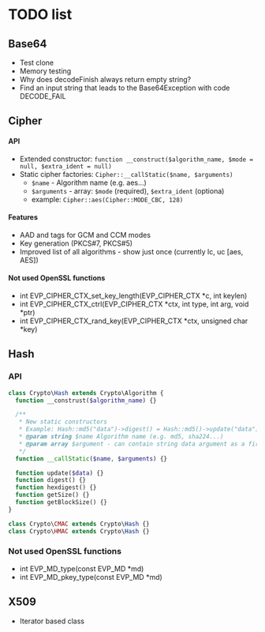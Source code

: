 # TODO list

## Base64
- Test clone
- Memory testing
- Why does decodeFinish always return empty string?
- Find an input string that leads to the Base64Exception with code DECODE_FAIL

## Cipher

#### API
- Extended constructor: `function __construct($algorithm_name, $mode = null, $extra_ident = null)`
- Static cipher factories: `Cipher::__callStatic($name, $arguments)`
  - `$name` - Algorithm name (e.g. aes...)
  - `$arguments` - array: `$mode` (required), `$extra_ident` (optiona)
  - example: `Cipher::aes(Cipher::MODE_CBC, 128)`

#### Features
- AAD and tags for GCM and CCM modes
- Key generation (PKCS#7, PKCS#5)
- Improved list of all algorithms - show just once (currently lc, uc [aes, AES])

#### Not used OpenSSL functions
- int EVP_CIPHER_CTX_set_key_length(EVP_CIPHER_CTX *c, int keylen)
- int EVP_CIPHER_CTX_ctrl(EVP_CIPHER_CTX *ctx, int type, int arg, void *ptr)
- int EVP_CIPHER_CTX_rand_key(EVP_CIPHER_CTX *ctx, unsigned char *key)


## Hash

### API
```php
class Crypto\Hash extends Crypto\Algorithm {
  function __construst($algorithm_name) {}

  /**
   * New static constructors
   * Example: Hash::md5("data")->digest() = Hash::md5()->update("data")->digest() = (new Hash('md5'))->update("data")->digest()
   * @param string $name Algorithm name (e.g. md5, sha224...)
   * @param array $argument - can contain string data argument as a first item
   */
  function __callStatic($name, $arguments) {}

  function update($data) {}
  function digest() {}
  function hexdigest() {}
  function getSize() {}
  function getBlockSize() {}
}

class Crypto\CMAC extends Crypto\Hash {}
class Crypto\HMAC extends Crypto\Hash {}
```

### Not used OpenSSL functions
- int EVP_MD_type(const EVP_MD *md)
- int EVP_MD_pkey_type(const EVP_MD *md)


## X509
- Iterator based class

